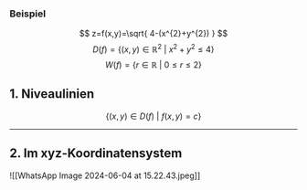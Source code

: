 
### Beispiel
$$
z=f(x,y)=\sqrt{ 4-(x^{2}+y^{2}) }
$$
$$
D(f)=\{(x,y)\in \mathbb{R}^{2}\ |\ x^{2}+y^{2}\leq 4\}
$$
$$
W(f)=\{r\in \mathbb{R} \ | \ 0\leq r\leq 2\}
$$


## 1. Niveaulinien
$$
\{(x,y)\in D(f)\ |\ f(x,y)=c\}
$$

---

## 2. Im xyz-Koordinatensystem
![[WhatsApp Image 2024-06-04 at 15.22.43.jpeg]]